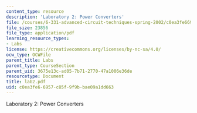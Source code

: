 ```yaml
---
content_type: resource
description: 'Laboratory 2: Power Converters'
file: /courses/6-331-advanced-circuit-techniques-spring-2002/c0ea3fe66957c85f9f9bbae09a1dd663_lab2.pdf
file_size: 23856
file_type: application/pdf
learning_resource_types:
- Labs
license: https://creativecommons.org/licenses/by-nc-sa/4.0/
ocw_type: OCWFile
parent_title: Labs
parent_type: CourseSection
parent_uid: 3675e13c-ad05-7b71-2770-47a1006e36de
resourcetype: Document
title: lab2.pdf
uid: c0ea3fe6-6957-c85f-9f9b-bae09a1dd663
---
```

Laboratory 2: Power Converters